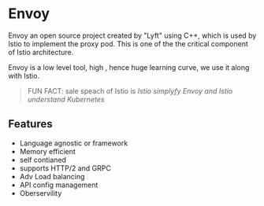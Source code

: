 # Envoy

Envoy an open source project created by "Lyft" using C++, which is used by Istio to implement the proxy pod. This is one of the the critical component of Istio architecture.

Envoy is a low level tool, high , hence huge learning curve, we use it along with Istio.

> FUN FACT: sale speach of Istio is *Istio simplyfy Envoy and Istio understand Kubernetes*

## Features

- Language agnostic or framework
- Memory efficient
- self contianed
- supports HTTP/2 and GRPC
- Adv Load balancing
- API config management
- Oberservility
